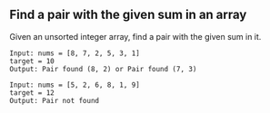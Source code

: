 ## Find a pair with the given sum in an array
Given an unsorted integer array, find a pair with the given sum in it.

```
Input: nums = [8, 7, 2, 5, 3, 1]
target = 10 
Output: Pair found (8, 2) or Pair found (7, 3)  

Input: nums = [5, 2, 6, 8, 1, 9]
target = 12 
Output: Pair not found
```